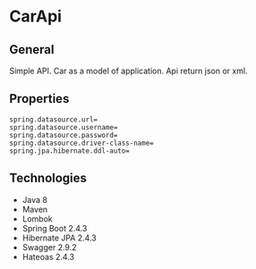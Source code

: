 # CarApi
## General
Simple API. Car as a model of application. Api return json or xml.

## Properties
```
spring.datasource.url=
spring.datasource.username=
spring.datasource.password=
spring.datasource.driver-class-name=
spring.jpa.hibernate.ddl-auto=
```

## Technologies
<ul>
  <li>Java 8</li>
  <li>Maven</li>
  <li>Lombok</li>
  <li>Spring Boot 2.4.3</li>
  <li>Hibernate JPA 2.4.3</li>
  <li>Swagger 2.9.2</li>
  <li>Hateoas 2.4.3</li>
</ul>
